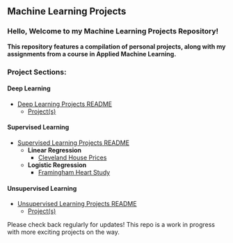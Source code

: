 ## Machine Learning Projects 
### Hello, Welcome to my Machine Learning Projects Repository! 

**This repository features a compilation of personal projects, along with my assignments from a course in Applied Machine Learning.**

### Project Sections:
#### Deep Learning
- [Deep Learning Projects README](Deep%20Learning/readme.md)
  - [Project(s)](Deep%20Learning/)

#### Supervised Learning
- [Supervised Learning Projects README](Supervised%20Learning/README.md)
  - **Linear Regression**      
    - [Cleveland House Prices](Supervised%20Learning/Cleveland%20House%20Prices)
  - **Logistic Regression**                                   
    - [Framingham Heart Study](Supervised%20Learning/Framingham%20Heart%20Study)            

#### Unsupervised Learning
- [Unsupervised Learning Projects README](Unsupervised%20Learning/readme.md)
  - [Project(s)](Unsupervised%20Learning/)

Please check back regularly for updates! 
This repo is a work in progress with more exciting projects on the way.
